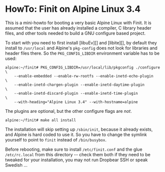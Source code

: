 HowTo: Finit on Alpine Linux 3.4
=================================

This is a mini-howto for booting a very basic Alpine Linux with Finit.
It is assumed that the user has already installed a compiler, C library
header files, and other tools needed to build a GNU configure based
project.

To start with you need to first install [libuEv][] and [libite][], by
default they install to `/usr/local` and Alpine's `pkg-config` does not
look for libraries and header files there.  So the `PKG_CONFIG_LIBDIR`
environment variable has to be used:

	alpine:~/finit# PKG_CONFIG_LIBDIR=/usr/local/lib/pkgconfig ./configure \
		--enable-embedded --enable-rw-rootfs --enable-inetd-echo-plugin    \
		--enable-inetd-chargen-plugin --enable-inetd-daytime-plugin        \
		--enable-inetd-discard-plugin --enable-inetd-time-plugin           \
		--with-heading="Alpine Linux 3.4" --with-hostname=alpine

The plugins are optional, but the other configure flags are *not*.

    alpine:~/finit# make all install

The installation will skip setting up `/sbin/init`, because it already
exists, and Alpine is hard coded to use it.  So you have to change the
symlink yourself to point to `finit` instead of `/bin/busybox`.

Before rebooting, make sure to install `/etc/finit.conf` and the glue
`/etc/rc.local` from this directory -- check them both if they need to
be tweaked for your installation, you may not run Dropbear SSH or speak
Swedish ...


